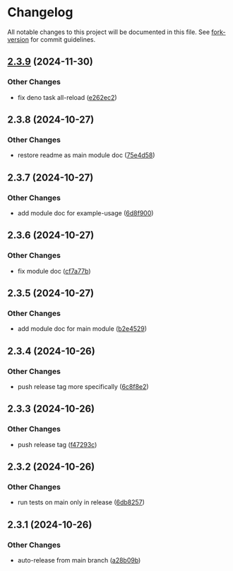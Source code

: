 # Changelog

All notable changes to this project will be documented in this file. See
[fork-version](https://github.com/eglavin/fork-version) for commit guidelines.

## [2.3.9](https://github.com/hugojosefson/deno-run-simple/compare/2.3.8...2.3.9) (2024-11-30)

### Other Changes

- fix deno task all-reload
  ([e262ec2](https://github.com/hugojosefson/deno-run-simple/commit/e262ec2e8f78a4cd7a77bf5b3583901c8d0b03c6))

## 2.3.8 (2024-10-27)

### Other Changes

- restore readme as main module doc
  ([75e4d58](https://github.com/hugojosefson/deno-run-simple/commit/75e4d58a471268beb5b2815cec6fe1a2969c0721))

## 2.3.7 (2024-10-27)

### Other Changes

- add module doc for example-usage
  ([6d8f900](https://github.com/hugojosefson/deno-run-simple/commit/6d8f900281f7e3260154ace2dc944dfb62a38d00))

## 2.3.6 (2024-10-27)

### Other Changes

- fix module doc
  ([cf7a77b](https://github.com/hugojosefson/deno-run-simple/commit/cf7a77bf3631d1999e13acb607a93128eae28db7))

## 2.3.5 (2024-10-27)

### Other Changes

- add module doc for main module
  ([b2e4529](https://github.com/hugojosefson/deno-run-simple/commit/b2e4529a47e5c8f94a8641bb4b7df3e4a70163ce))

## 2.3.4 (2024-10-26)

### Other Changes

- push release tag more specifically
  ([6c8f8e2](https://github.com/hugojosefson/deno-run-simple/commit/6c8f8e2a6c912f6eaa65627c023d9c090dafddc3))

## 2.3.3 (2024-10-26)

### Other Changes

- push release tag
  ([f47293c](https://github.com/hugojosefson/deno-run-simple/commit/f47293c7c4027028d541485bf4d4e8ec679d87da))

## 2.3.2 (2024-10-26)

### Other Changes

- run tests on main only in release
  ([6db8257](https://github.com/hugojosefson/deno-run-simple/commit/6db82574ce1617d0f9f088bc15cd623e5c50d986))

## 2.3.1 (2024-10-26)

### Other Changes

- auto-release from main branch
  ([a28b09b](https://github.com/hugojosefson/deno-run-simple/commit/a28b09bcd252ed55f1595885c66d0cbc4c566226))
